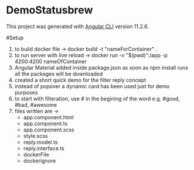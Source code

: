 # DemoStatusbrew

This project was generated with [Angular CLI](https://github.com/angular/angular-cli) version 11.2.6.

#Setup

1. to build docker file -> docker build -t "nameForContainer" .
2. to run server with live reload -> docker run -v "$(pwd)":/app -p 4200:4200 nameOfContainer
3. Angular Material added inside package.json as soon as npm install runs all the packages will be downloaded
4. created a short quick demo for the filter reply concept
5. instead of popover a dynamic card has been used just for demo purposes
6. to start with filteration, use # in the begining of the word e.g. #good, #bad, #awesome
7. files written are ->
   - app.component.html
   - app.component.ts
   - app.component.scss
   - style.scss
   - reply.model.ts
   - reply.interface.ts
   - dockerFile
   - dockerignore
